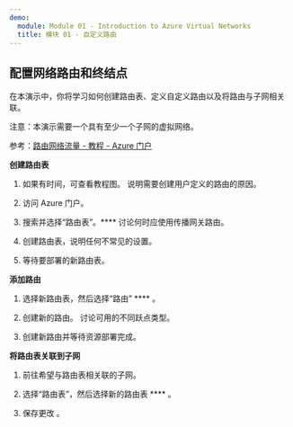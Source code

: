 ```yaml
---
demo:
  module: Module 01 - Introduction to Azure Virtual Networks
  title: 模块 01 - 自定义路由
---
```

## 配置网络路由和终结点

在本演示中，你将学习如何创建路由表、定义自定义路由以及将路由与子网相关联。

注意：本演示需要一个具有至少一个子网的虚拟网络。 

参考：[路由网络流量 - 教程 - Azure 门户](https://learn.microsoft.com/azure/virtual-network/tutorial-create-route-table-portal#create-a-route-table)

**创建路由表**

1. 如果有时间，可查看教程图。 说明需要创建用户定义的路由的原因。 

1. 访问 Azure 门户。

1. 搜索并选择“路由表”。**** 讨论何时应使用传播网关路由。 

1. 创建路由表，说明任何不常见的设置。 

1. 等待要部署的新路由表。

**添加路由**

1.  选择新路由表，然后选择“路由” **** 。

1.  创建新的路由。 讨论可用的不同跃点类型。 

1.  创建新路由并等待资源部署完成。
 
**将路由表关联到子网**

1.  前往希望与路由表相关联的子网。

1.  选择“路由表”，然后选择新的路由表 **** 。 

1.  保存更改 。


